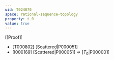 ```yaml
---
uid: T024070
space: rational-sequence-topology
property: t_0
value: true
---
```

[[Proof]]

* [T000802] [Scattered|P000051]
* [I000169] [Scattered|P000051] => [$T_0$|P000001]

